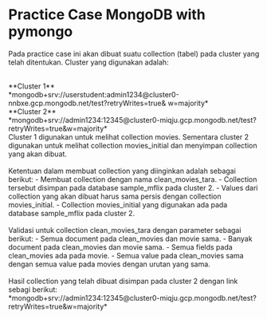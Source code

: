 # Practice Case MongoDB with pymongo
Pada practice case ini akan dibuat suatu collection (tabel) pada cluster yang telah ditentukan. Cluster yang digunakan adalah:

<br>
**Cluster 1**
<br>
*mongodb+srv://userstudent:admin1234@cluster0-nnbxe.gcp.mongodb.net/test?retryWrites=true& w=majority*
<br>
**Cluster 2**
<br>
*mongodb+srv://admin1234:12345@cluster0-miqju.gcp.mongodb.net/test?retryWrites=true&w=majority*

<br>
Cluster 1 digunakan untuk melihat collection movies. Sementara cluster 2 digunakan untuk melihat collection movies_initial dan menyimpan collection yang akan dibuat. <br><br>
Ketentuan dalam membuat collection yang diinginkan adalah sebagai berikut:
- Membuat collection dengan nama clean_movies_tara.
- Collection tersebut disimpan pada database sample_mflix pada cluster 2.
- Values dari collection yang akan dibuat harus sama persis dengan collection movies_initial.
- Collection movies_initial yang digunakan ada pada database sample_mflix pada cluster 2. <br><br>
Validasi untuk collection clean_movies_tara dengan parameter sebagai berikut:
- Semua document pada clean_movies dan movie sama.
- Banyak document pada clean_movies dan movie sama.
- Semua fields pada clean_movies ada pada movie.
- Semua value pada clean_movies sama dengan semua value pada movies dengan urutan yang sama. <br><br>
Hasil collection yang telah dibuat disimpan pada cluster 2 dengan link sebagi berikut:
<br>
*mongodb+srv://admin1234:12345@cluster0-miqju.gcp.mongodb.net/test?retryWrites=true&w=majority*
